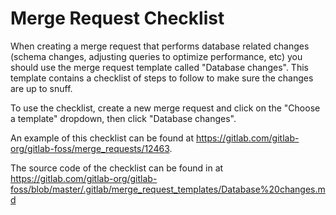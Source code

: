 # Merge Request Checklist

When creating a merge request that performs database related changes (schema
changes, adjusting queries to optimize performance, etc) you should use the
merge request template called "Database changes". This template contains a
checklist of steps to follow to make sure the changes are up to snuff.

To use the checklist, create a new merge request and click on the "Choose a
template" dropdown, then click "Database changes".

An example of this checklist can be found at
<https://gitlab.com/gitlab-org/gitlab-foss/merge_requests/12463>.

The source code of the checklist can be found in at
<https://gitlab.com/gitlab-org/gitlab-foss/blob/master/.gitlab/merge_request_templates/Database%20changes.md>
